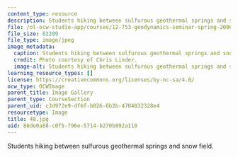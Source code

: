 ```yaml
---
content_type: resource
description: Students hiking between sulfurous geothermal springs and snow field.
file: /ol-ocw-studio-app/courses/12-753-geodynamics-seminar-spring-2006/86de0a88c0f5796e5714b270b892a110_48.jpg
file_size: 82209
file_type: image/jpeg
image_metadata:
  caption: Students hiking between sulfurous geothermal springs and snow field.
  credit: Photo courtesy of Chris Linder.
  image-alt: Students hiking between sulfurous geothermal springs and snow field.
learning_resource_types: []
license: https://creativecommons.org/licenses/by-nc-sa/4.0/
ocw_type: OCWImage
parent_title: Image Gallery
parent_type: CourseSection
parent_uid: c3d972e9-df6f-b026-6b2b-4704032328e4
resourcetype: Image
title: 48.jpg
uid: 86de0a88-c0f5-796e-5714-b270b892a110
---
```

Students hiking between sulfurous geothermal springs and snow field.